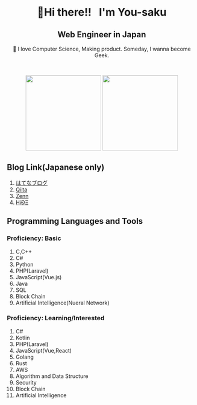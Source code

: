 <h1 align="center">👋Hi there!!  &nbsp; I'm You-saku</h1>
<h2 align="center">Web Engineer in Japan</h2>
<p align="center">🌱 I love Computer Science, Making product. Someday, I wanna become Geek.</p><br>

<p align="center">
<img src="https://github-readme-stats.vercel.app/api?username=You-saku&count_private=true&show_icons=true&theme=tokyonight" height="200"/> <img src="https://github-readme-stats.vercel.app/api/top-langs/?username=You-saku&theme=tokyonight&layout=compact" height="200" />
</p>
  
## Blog Link(Japanese only)
1. [はてなブログ](https://thinking-capy.com/)
2. [Qiita](https://qiita.com/You-saku)
3. [Zenn](https://zenn.dev/yousaku)
4. [HiÐΞ](https://hide.ac/users/V57L62ruTwPrTuJu7RtDl3uWVVv2)


## Programming Languages and Tools
### Proficiency: Basic

1. C,C++
2. C#
3. Python
4. PHP(Laravel)
5. JavaScript(Vue.js)
6. Java
7. SQL
8. Block Chain
9. Artificial Intelligence(Nueral Network)

### Proficiency: Learning/Interested

1. C#
2. Kotlin
3. PHP(Laravel)
4. JavaScript(Vue,React)
5. Golang
6. Rust
7. AWS
8. Algorithm and Data Structure
9. Security
10. Block Chain
11. Artificial Intelligence
